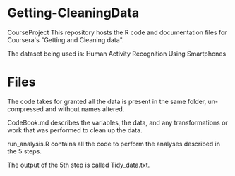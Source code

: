 # Getting-CleaningData
CourseProject
This repository hosts the R code and documentation files for Coursera's "Getting and Cleaning data".

The dataset being used is: Human Activity Recognition Using Smartphones

# Files

The code takes for granted all the data is present in the same folder, un-compressed and without names altered.

CodeBook.md describes the variables, the data, and any transformations or work that was performed to clean up the data.

run_analysis.R contains all the code to perform the analyses described in the 5 steps. 

The output of the 5th step is called Tidy_data.txt.
